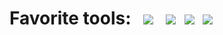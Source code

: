 <h1>Favorite tools: &nbsp; <img src="https://img.shields.io/badge/typescript%20-%23007ACC.svg?&style=for-the-badge&logo=typescript&logoColor=white" /> &nbsp;
<img src="https://img.shields.io/badge/react%20-%2361DAFB.svg?&style=for-the-badge&logo=react&logoColor=black" />&nbsp;
<img src="https://img.shields.io/badge/styled%20components%20-%23DB7093.svg?&style=for-the-badge&logo=styled-components&logoColor=white" />&nbsp;
<img src="https://img.shields.io/badge/redux%20-%23764ABC.svg?&style=for-the-badge&logo=redux&logoColor=white" />&nbsp;
</h1>
